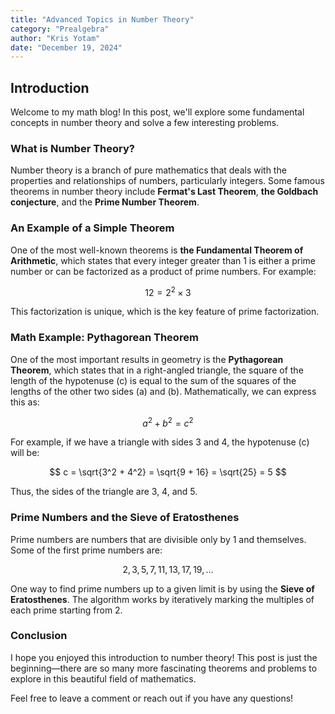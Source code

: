 ```yaml
---
title: "Advanced Topics in Number Theory"
category: "Prealgebra"
author: "Kris Yotam"
date: "December 19, 2024"
---
```


## Introduction

Welcome to my math blog! In this post, we'll explore some fundamental concepts in number theory and solve a few interesting problems. 

### What is Number Theory?

Number theory is a branch of pure mathematics that deals with the properties and relationships of numbers, particularly integers. Some famous theorems in number theory include **Fermat's Last Theorem**, **the Goldbach conjecture**, and the **Prime Number Theorem**.

### An Example of a Simple Theorem

One of the most well-known theorems is **the Fundamental Theorem of Arithmetic**, which states that every integer greater than 1 is either a prime number or can be factorized as a product of prime numbers. For example:

$$
12 = 2^2 \times 3
$$

This factorization is unique, which is the key feature of prime factorization.

### Math Example: Pythagorean Theorem

One of the most important results in geometry is the **Pythagorean Theorem**, which states that in a right-angled triangle, the square of the length of the hypotenuse \(c\) is equal to the sum of the squares of the lengths of the other two sides \(a\) and \(b\). Mathematically, we can express this as:

$$
a^2 + b^2 = c^2
$$

For example, if we have a triangle with sides 3 and 4, the hypotenuse \(c\) will be:

$$
c = \sqrt{3^2 + 4^2} = \sqrt{9 + 16} = \sqrt{25} = 5
$$

Thus, the sides of the triangle are 3, 4, and 5.

### Prime Numbers and the Sieve of Eratosthenes

Prime numbers are numbers that are divisible only by 1 and themselves. Some of the first prime numbers are:

$$
2, 3, 5, 7, 11, 13, 17, 19, \dots
$$

One way to find prime numbers up to a given limit is by using the **Sieve of Eratosthenes**. The algorithm works by iteratively marking the multiples of each prime starting from 2.

### Conclusion

I hope you enjoyed this introduction to number theory! This post is just the beginning—there are so many more fascinating theorems and problems to explore in this beautiful field of mathematics.

Feel free to leave a comment or reach out if you have any questions!

